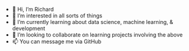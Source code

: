 - 👋 Hi, I’m Richard
- 👀 I’m interested in all sorts of things
- 🌱 I’m currently learning about data science, machine learning, & development
- 💞️ I’m looking to collaborate on learning projects involving the above
- 📫 You can message me via GitHub

<!---
picklerick63/picklerick63 is a ✨ special ✨ repository because its `README.md` (this file) appears on your GitHub profile.
You can click the Preview link to take a look at your changes.
--->
